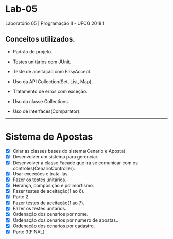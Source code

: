 # Lab-05
Laboratório 05 | Programação II - UFCG 2018.1

Conceitos utilizados.
---------------
- Padrão de projeto.

- Testes unitários com JUnit.

- Teste de aceitação com EasyAccept.

- Uso da API Collection(Set, List, Map).

- Tratamento de erros com exceção.

- Uso da classe Collections.

- Uso de interfaces(Comparator).

---------------
# Sistema de Apostas

- [X] Criar as classes bases do sistema(Cenario e Aposta)
- [X] Desenvolver um sistema para gerenciar.
- [X] Desenvolver a classe Facade que irá se comunicar com os controles(CenarioController).
- [X] Usar exceções e trata-lás.
- [X] Fazer os testes unitários.
- [X] Herança, composição e polimorfismo.
- [X] Fazer testes de aceitação(1 ao 6).
- [X] Parte 2.
- [X] Fazer testes de aceitação(1 ao 7).
- [X] Fazer os testes unitários.
- [X] Ordenação dos cenarios por nome.
- [X] Ordenação dos cenarios por numero de apostas..
- [X] Ordenação dos cenarios por cadastro.
- [X] Parte 3(FINAL).